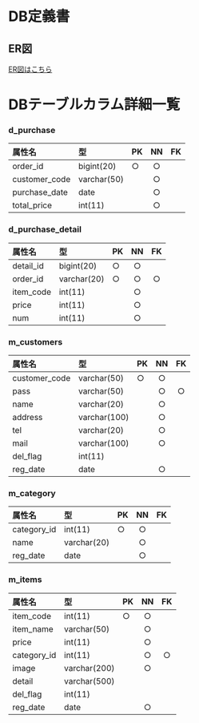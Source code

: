 # DB定義書
## ER図
[ER図はこちら]( https://github.com/Aso2001189/2021sys-design/blob/main/ER.md "ER図はこちら" )

# DBテーブルカラム詳細一覧





### d_purchase 
|属性名|型|PK|NN|FK| 
|:---|:---|:---|:---:|:----:| 
|order_id|bigint(20)|○|○|| 
|customer_code|varchar(50)||○|| 
|purchase_date|date||○|| 
|total_price|int(11)||○|| 



### d_purchase_detail 
|属性名|型|PK|NN|FK| 
|:---|:---|:---|:---:|:----:| 
|detail_id|bigint(20)|○|○|| 
|order_id|varchar(20)|○|○|○| 
|item_code|int(11)||○|| 
|price|int(11)||○|| 
|num|int(11)||○|| 



### m_customers 
|属性名|型|PK|NN|FK| 
|:---|:---|:---|:---:|:----:| 
|customer_code|varchar(50)|○|○|| 
|pass|varchar(50)||○|○| 
|name|varchar(20)||○|| 
|address|varchar(100)||○|| 
|tel|varchar(20)||○|| 
|mail|varchar(100)||○|| 
|del_flag|int(11)|||| 
|reg_date|date||○|| 



### m_category 
|属性名|型|PK|NN|FK| 
|:---|:---|:---|:---:|:----:| 
|category_id|int(11)|○|○|| 
|name|varchar(20)||○|| 
|reg_date|date||○|| 



### m_items 
|属性名|型|PK|NN|FK| 
|:---|:---|:---|:---:|:----:| 
|item_code|int(11)|○|○|| 
|item_name|varchar(50)||○|| 
|price|int(11)||○|| 
|category_id|int(11)||○|○| 
|image|varchar(200)||○|| 
|detail|varchar(500)|||| 
|del_flag|int(11)|||| 
|reg_date|date||○|| 
